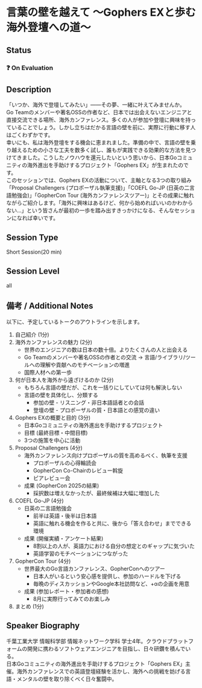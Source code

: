 # 言葉の壁を越えて ～Gophers EXと歩む海外登壇への道～

## Status

### ❓ On Evaluation

## Description

「いつか、海外で登壇してみたい」——その夢、一緒に叶えてみませんか。  
Go Teamのメンバーや著名OSSの作者など、日本では出会えないエンジニアと直接交流できる場所、海外カンファレンス。多くの人が参加や登壇に興味を持っていることでしょう。しかし立ちはだかる言語の壁を前に、実際に行動に移す人はごくわずかです。  
幸いにも、私は海外登壇をする機会に恵まれました。準備の中で、言語の壁を乗り越えるための小さな工夫を数多く試し、誰もが実践できる効果的な方法を見つけてきました。こうしたノウハウを還元したいという思いから、日本Goコミュニティの海外進出を手助けするプロジェクト「Gophers EX」が生まれたのです。  
このセッションでは、Gophers EXの活動について、主軸となる3つの取り組み「Proposal Challengers (プロポーザル執筆支援)」「COEFL Go-JP (日英の二言語勉強会)」「GopherCon Tour (海外カンファレンスツアー)」とその成果に触れながらご紹介します。「海外に興味はあるけど、何から始めればいいのかわからない…」という皆さんが最初の一歩を踏み出すきっかけになる、そんなセッションになれば幸いです。

## Session Type

Short Session(20 min)

## Session Level

all

## 備考 / Additional Notes

以下に、予定しているトークのアウトラインを示します。

1. 自己紹介 (1分)
2. 海外カンファレンスの魅力 (2分)
   - 世界のエンジニアの数は日本の数十倍。よりたくさんの人と出会える
   - Go Teamのメンバーや著名OSSの作者との交流 → 言語/ライブラリ/ツールへの理解や貢献へのモチベーションの増進
   - 国際人材への第一歩
3. 何が日本人を海外から遠ざけるのか (2分)
   - もちろん言語の壁だが、これを一括りにしていては何も解決しない
   - 言語の壁を具体化し、分類する
     - 参加の壁 - リスニング・非日本語話者との会話
     - 登壇の壁 - プロポーザルの質・日本語との感覚の違い
4. Gophers EXの概要と目的 (3分)
   - 日本Goコミュニティの海外進出を手助けするプロジェクト
   - 目標 (最終目標・中間目標)
   - 3つの施策を中心に活動
5. Proposal Challengers (4分)
   - 海外カンファレンス向けプロポーザルの質を高めるべく、執筆を支援
     - プロポーザルの心得輪読会
     - GopherCon Co-Chairのレビュー斡旋
     - ピアレビュー会
   - 成果 (GopherCon 2025の結果)
     - 採択数は増えなかったが、最終候補は大幅に増加した
6. COEFL Go-JP (4分)
   - 日英の二言語勉強会
     - 前半は英語・後半は日本語
     - 英語に触れる機会を作ると共に、後から「答え合わせ」までできる環境
   - 成果 (開催実績・アンケート結果)
     - 8割以上の人が、英語力における自分の想定とのギャップに気づいた
     - 英語学習のモチベーションにつながった
7. GopherCon Tour (4分)
   - 世界最大のGo言語カンファレンス、GopherConへのツアー
     - 日本人がいるという安心感を提供し、参加のハードルを下げる
     - 毎晩のディスカッションやGoogle本社訪問など、+αの企画を用意
   - 成果 (参加レポート・参加者の感想)
     - 8月に実際行ってみてのお楽しみ
8. まとめ (1分)

## Speaker Biography

千葉工業大学 情報科学部 情報ネットワーク学科 学士4年。クラウドプラットフォームの開発に携わるソフトウェアエンジニアを目指し、日々研鑽を積んでいる。  
日本Goコミュニティの海外進出を手助けするプロジェクト「Gophers EX」主催。海外カンファレンスでの英語登壇経験を活かし、海外への挑戦を妨げる言語・メンタルの壁を取り除くべく日々奮闘中。
